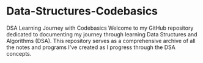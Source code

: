 # Data-Structures-Codebasics
DSA Learning Journey with Codebasics Welcome to my GitHub repository dedicated to documenting my journey through learning Data Structures and Algorithms (DSA). This repository serves as a comprehensive archive of all the notes and programs I've created as I progress through the DSA concepts.
